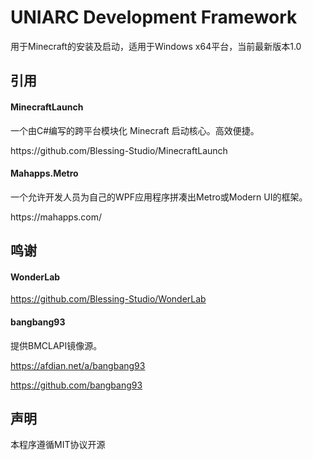
# UNIARC Development Framework


用于Minecraft的安装及启动，适用于Windows x64平台，当前最新版本1.0
## 引用
#### MinecraftLaunch
一个由C#编写的跨平台模块化 Minecraft 启动核心。高效便捷。
</div>
https://github.com/Blessing-Studio/MinecraftLaunch

#### Mahapps.Metro
一个允许开发人员为自己的WPF应用程序拼凑出Metro或Modern UI的框架。
</div>
https://mahapps.com/

## 鸣谢
#### WonderLab 
https://github.com/Blessing-Studio/WonderLab
#### bangbang93
提供BMCLAPI镜像源。
</div>

https://afdian.net/a/bangbang93
</div>

https://github.com/bangbang93

## 声明
本程序遵循MIT协议开源
